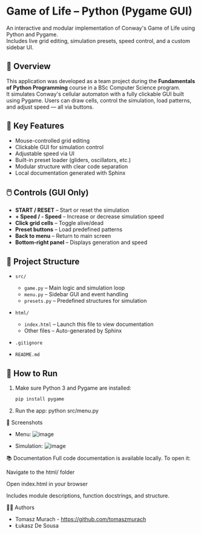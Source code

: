 # Game of Life – Python (Pygame GUI)

An interactive and modular implementation of Conway's Game of Life using Python and Pygame.  
Includes live grid editing, simulation presets, speed control, and a custom sidebar UI.

## 🎯 Overview

This application was developed as a team project during the **Fundamentals of Python Programming** course in a BSc Computer Science program.  
It simulates Conway's cellular automaton with a fully clickable GUI built using Pygame. Users can draw cells, control the simulation, load patterns, and adjust speed — all via buttons.

## 🧠 Key Features

- Mouse-controlled grid editing  
- Clickable GUI for simulation control  
- Adjustable speed via UI  
- Built-in preset loader (gliders, oscillators, etc.)  
- Modular structure with clear code separation  
- Local documentation generated with Sphinx

## 🖱️ Controls (GUI Only)

- **START / RESET** – Start or reset the simulation  
- **+ Speed / - Speed** – Increase or decrease simulation speed  
- **Click grid cells** – Toggle alive/dead  
- **Preset buttons** – Load predefined patterns  
- **Back to menu** – Return to main screen  
- **Bottom-right panel** – Displays generation and speed

## 📁 Project Structure

- `src/`
  - `game.py` – Main logic and simulation loop  
  - `menu.py` – Sidebar GUI and event handling  
  - `presets.py` – Predefined structures for simulation

- `html/`
  - `index.html` – Launch this file to view documentation  
  - Other files – Auto-generated by Sphinx

- `.gitignore`  
- `README.md`

## 🚀 How to Run

1. Make sure Python 3 and Pygame are installed:
   ```bash
   pip install pygame
2. Run the app:
  python src/menu.py


📸 Screenshots
- Menu:
![image](https://github.com/user-attachments/assets/7edd684a-baa8-484b-a2d5-f27bddfb77b1)

- Simulation:
![image](https://github.com/user-attachments/assets/d3a080e9-feff-4994-b5c1-6ca0fac9dbdf)

📚 Documentation
Full code documentation is available locally.
To open it:

Navigate to the html/ folder

Open index.html in your browser

Includes module descriptions, function docstrings, and structure.

👨‍💻 Authors
- Tomasz Murach - https://github.com/tomaszmurach
- Łukasz De Sousa

